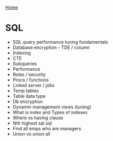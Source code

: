 [Home](../Readme.md)
# SQL

- SQL query performance tuning fundamentals
- Database encryption - TDE / column
- Indexing
- CTE
- Subqueries
- Performance 
- Roles / security
- Procs / functions
- Linked server / jobs
- Temp tables
- Table data type
- Db encryption
- Dynamin management views (tuning)
- What is index and Types of indexes
- Where vs having clause
- Nth highest sal sql
- Find all emps who are managers
- Union vs union all
